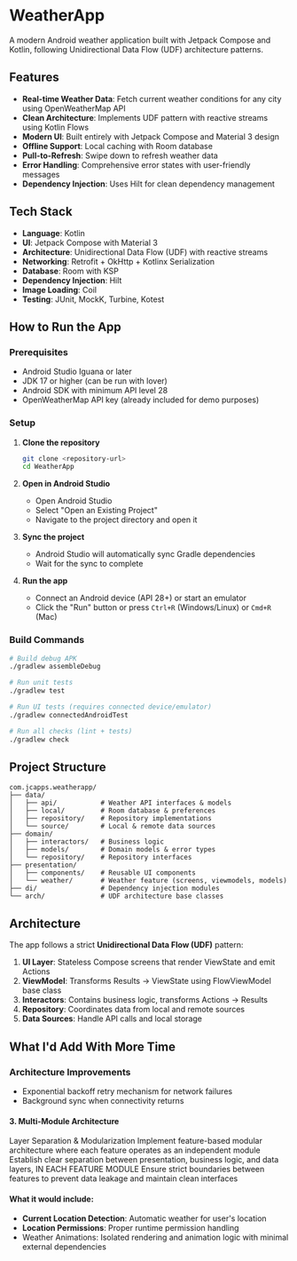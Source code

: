 # WeatherApp

A modern Android weather application built with Jetpack Compose and Kotlin, following Unidirectional Data Flow (UDF) architecture patterns.

## Features

- **Real-time Weather Data**: Fetch current weather conditions for any city using OpenWeatherMap API
- **Clean Architecture**: Implements UDF pattern with reactive streams using Kotlin Flows
- **Modern UI**: Built entirely with Jetpack Compose and Material 3 design
- **Offline Support**: Local caching with Room database
- **Pull-to-Refresh**: Swipe down to refresh weather data
- **Error Handling**: Comprehensive error states with user-friendly messages
- **Dependency Injection**: Uses Hilt for clean dependency management

## Tech Stack

- **Language**: Kotlin
- **UI**: Jetpack Compose with Material 3
- **Architecture**: Unidirectional Data Flow (UDF) with reactive streams
- **Networking**: Retrofit + OkHttp + Kotlinx Serialization
- **Database**: Room with KSP
- **Dependency Injection**: Hilt
- **Image Loading**: Coil
- **Testing**: JUnit, MockK, Turbine, Kotest

## How to Run the App

### Prerequisites
- Android Studio Iguana or later
- JDK 17 or higher (can be run with lover)
- Android SDK with minimum API level 28
- OpenWeatherMap API key (already included for demo purposes)

### Setup
1. **Clone the repository**
   ```bash
   git clone <repository-url>
   cd WeatherApp
   ```

2. **Open in Android Studio**
   - Open Android Studio
   - Select "Open an Existing Project"
   - Navigate to the project directory and open it

3. **Sync the project**
   - Android Studio will automatically sync Gradle dependencies
   - Wait for the sync to complete

4. **Run the app**
   - Connect an Android device (API 28+) or start an emulator
   - Click the "Run" button or press `Ctrl+R` (Windows/Linux) or `Cmd+R` (Mac)

### Build Commands
```bash
# Build debug APK
./gradlew assembleDebug

# Run unit tests
./gradlew test

# Run UI tests (requires connected device/emulator)
./gradlew connectedAndroidTest

# Run all checks (lint + tests)
./gradlew check
```

## Project Structure

```
com.jcapps.weatherapp/
├── data/
│   ├── api/           # Weather API interfaces & models
│   ├── local/         # Room database & preferences
│   ├── repository/    # Repository implementations
│   └── source/        # Local & remote data sources
├── domain/
│   ├── interactors/   # Business logic
│   ├── models/        # Domain models & error types
│   └── repository/    # Repository interfaces
├── presentation/
│   ├── components/    # Reusable UI components
│   └── weather/       # Weather feature (screens, viewmodels, models)
├── di/                # Dependency injection modules
└── arch/              # UDF architecture base classes
```

## Architecture

The app follows a strict **Unidirectional Data Flow (UDF)** pattern:

1. **UI Layer**: Stateless Compose screens that render ViewState and emit Actions
2. **ViewModel**: Transforms Results → ViewState using FlowViewModel base class
3. **Interactors**: Contains business logic, transforms Actions → Results
4. **Repository**: Coordinates data from local and remote sources
5. **Data Sources**: Handle API calls and local storage

## What I'd Add With More Time

###  Architecture Improvements

- Exponential backoff retry mechanism for network failures
- Background sync when connectivity returns

#### 3. **Multi-Module Architecture**
Layer Separation & Modularization
Implement feature-based modular architecture where each feature operates as an independent module
Establish clear separation between presentation, business logic, and data layers, IN EACH FEATURE MODULE
Ensure strict boundaries between features to prevent data leakage and maintain clean interfaces

#### **What it would include:**
- **Current Location Detection**: Automatic weather for user's location
- **Location Permissions**: Proper runtime permission handling
- Weather Animations: Isolated rendering and animation logic with minimal external dependencies